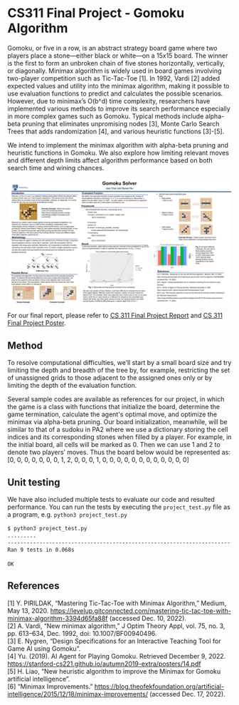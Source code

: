 # CS311 Final Project - Gomoku Algorithm

Gomoku, or five in a row, is an abstract strategy board game where two players place a stone—either black or white—on a 15x15 board. The winner is the first to form an unbroken chain of five stones horizontally, vertically, or diagonally. Minimax algorithm is widely used in board games involving two-player competition such as Tic-Tac-Toe [1]. In 1992, Vardi [2] added expected values and utility into the minimax algorithm, making it possible to use evaluation functions to predict and calculates the possible scenarios. However, due to minimax’s O(b^d) time complexity, researchers have implemented various methods to improve its search performance especially in more complex games such as Gomoku. Typical methods include alpha-beta pruning that eliminates unpromising nodes [3], Monte Carlo Search Trees that adds randomization [4], and various heuristic functions [3]-[5]. 

We intend to implement the minimax algorithm with alpha-beta pruning and heuristic functions in Gomoku. We also explore how limiting relevant moves and different depth limits affect algorithm performance based on both search time and wining chances. 

![CS 311 Final Project Poster](https://github.com/cjy-2001/cs311-gomoku/blob/main/CS%20311%20Final%20Project%20Poster%20(PNG).png)

For our final report, please refer to [CS 311 Final Project Report](https://github.com/cjy-2001/cs311-gomoku/blob/main/CS%20311%20Final%20Project%20Report.pdf) and [CS 311 Final Project Poster](https://github.com/cjy-2001/cs311-gomoku/blob/main/CS%20311%20Final%20Project%20Poster.pdf).

## Method

To resolve computational difficulties, we’ll start by a small board size and try limiting the depth and breadth of the tree by, for example, restricting the set of unassigned grids to those adjacent to the assigned ones only or by limiting the depth of the evaluation function. 

Several sample codes are available as references for our project, in which the game is a class with functions that initialize the board, determine the game termination, calculate the agent's optimal move, and optimize the minimax via alpha-beta pruning. Our board initialization, meanwhile, will be similar to that of a sudoku in PA2 where we use a dictionary storing the cell indices and its corresponding stones when filled by a player.  For example, in the initial board, all cells will be marked as 0. Then we can use 1 and 2 to denote two players’ moves. Thus the board below would be represented as:
 [0, 0, 0, 0, 0, 
  0, 0, 1, 2, 0,
  0, 0, 1, 0, 0, 
  0, 0, 0, 0, 0,
  0, 0, 0, 0, 0]


## Unit testing

We have also included multiple tests to evaluate our code and resulted performance.
You can run the tests by executing the `project_test.py` file as a program, e.g. `python3 project_test.py`

```
$ python3 project_test.py
.........
----------------------------------------------------------------------
Ran 9 tests in 0.068s

OK
```

## References

[1] Y. PIRILDAK, “Mastering Tic-Tac-Toe with Minimax Algorithm,” Medium, May 13, 2020. https://levelup.gitconnected.com/mastering-tic-tac-toe-with-minimax-algorithm-3394d65fa88f (accessed Dec. 10, 2022).<br />
[2] A. Vardi, “New minimax algorithm,” J Optim Theory Appl, vol. 75, no. 3, pp. 613–634, Dec. 1992, doi: 10.1007/BF00940496.<br />
[3] E. Nygren, “Design Specifications for an Interactive Teaching Tool for Game AI using Gomoku”.<br />
[4] Yu. (2019). AI Agent for Playing Gomoku. Retrieved December 9, 2022. https://stanford-cs221.github.io/autumn2019-extra/posters/14.pdf<br />
[5] H. Liao, “New heuristic algorithm to improve the Minimax for Gomoku artificial intelligence”.<br />
[6] “Minimax Improvements.” https://blog.theofekfoundation.org/artificial-intelligence/2015/12/18/minimax-improvements/ (accessed Dec. 17, 2022).<br />
